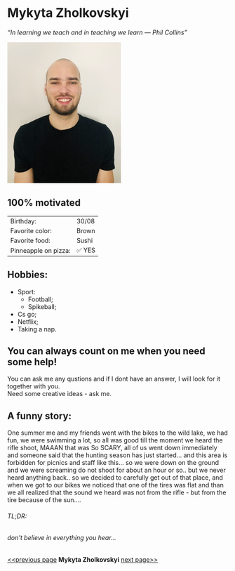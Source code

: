 # Mykyta Zholkovskyi
*“In learning we teach and in teaching we learn ― Phil Collins”*

![alt Picture of me](https://raw.githubusercontent.com/nikkizol/markdown-challenge/master/public/image.jpg)
## 100% motivated
|      |          |
| --------------- | ---------------- |
| Birthday: | 30/08  |
| Favorite color: | Brown  |
| Favorite food: | Sushi  |
| Pinneapple on pizza:|  ✅ YES |
## Hobbies:
* Sport:
  * Football;
  * Spikeball;
* Cs go; 
* Netflix; 
* Taking a nap.
## You can always count on me when you need some help!
 You can ask me any qustions and if I dont have an answer, I will look for it together with you. <br/> 
 Need some creative ideas - ask me.

 ## A funny story:
 One summer me and my friends went with the bikes to the wild lake, we had fun, we were swimming a lot, so all was good till the moment we heard the rifle shoot, MAAAN that was So SCARY, all of us went down immediately and someone said that the hunting season has just started… and this area is forbidden for picnics and staff like this… so we were down on the ground and we were screaming do not shoot for about an hour or so.. but we never heard anything back.. so we decided to carefully get out of that place, and when we got to our bikes we noticed that one of the tires was flat and than we all realized that the sound we heard was not from the rifle - but from the tire because of the sun…. 
 ###### TL;DR:
 ###### don't believe in everything you hear...

 
[<<previous page](https://github.com/mcoulier/markdown-challenge)  **Mykyta Zholkovskyi**  [next page>>](https://github.com/Tessakam/markdown-challenge)